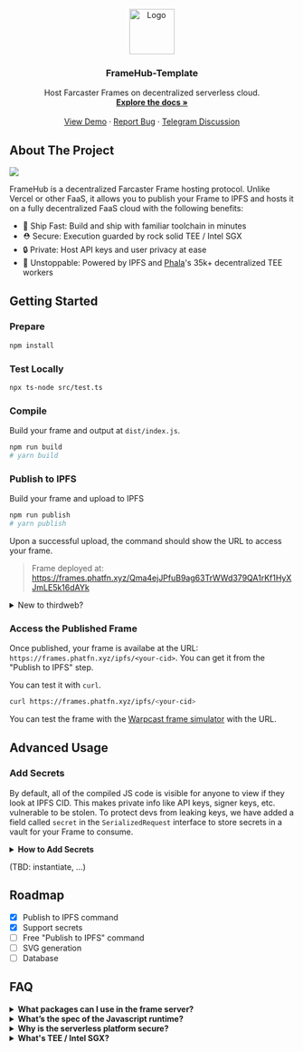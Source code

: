 <br />
<div align="center">
  <a href="https://github.com/Phala-Network/framehub-template">
    <img src="https://i.imgur.com/WrGTAKp.jpeg" alt="Logo" width="80" height="80">
  </a>

  <h3 align="center">FrameHub-Template</h3>

  <p align="center">
    Host Farcaster Frames on decentralized serverless cloud.
    <br />
    <a href="https://github.com/Phala-Network/framehub-template"><strong>Explore the docs »</strong></a>
    <br />
    <br />
    <a href="https://warpcast.com/hashwarlock/0x28888657">View Demo</a>
    ·
    <a href="https://github.com/Phala-Network/framehub-template/issues">Report Bug</a>
    ·
    <a href="https://t.me/framehubhq">Telegram Discussion</a>
  </p>
</div>

## About The Project

![](https://i.imgur.com/DqcisLn.png)

FrameHub is a decentralized Farcaster Frame hosting protocol. Unlike Vercel or other FaaS, it allows you to publish your Frame to IPFS and hosts it on a fully decentralized FaaS cloud with the following benefits:

- 💨 Ship Fast: Build and ship with familiar toolchain in minutes
- ⛑️ Secure: Execution guarded by rock solid TEE / Intel SGX
- 🔒 Private: Host API keys and user privacy at ease
- 💎 Unstoppable: Powered by IPFS and [Phala](https://phala.network)'s 35k+ decentralized TEE workers

## Getting Started

### Prepare

```bash
npm install
```

### Test Locally

```bash
npx ts-node src/test.ts
```

### Compile

Build your frame and output at `dist/index.js`.

```bash
npm run build
# yarn build
```

### Publish to IPFS

Build your frame and upload to IPFS

```bash
npm run publish
# yarn publish
```

Upon a successful upload, the command should show the URL to access your frame.
> Frame deployed at: https://frames.phatfn.xyz/Qma4ejJPfuB9ag63TrWWd379QA1rKf1HyXJmLE5k16dAYk

<details>
<summary>New to thirdweb?</summary>
We use <a href="https://thirdweb.com/dashboard/infrastructure/storage">thirdweb Storage</a> to host IPFS contents. If you are new to thirdweb, the command will guide you to create your account or login to your existing account from the browser. (You may need to forward port 8976 if you are accessing a remote console via SSH.)
</details>

### Access the Published Frame

Once published, your frame is availabe at the URL: `https://frames.phatfn.xyz/ipfs/<your-cid>`. You can get it from the "Publish to IPFS" step.

You can test it with `curl`.

```bash
curl https://frames.phatfn.xyz/ipfs/<your-cid>
```

You can test the frame with the [Warpcast frame simulator](https://warpcast.com/~/developers/frames) with the URL.

## Advanced Usage

### Add Secrets

By default, all of the compiled JS code is visible for anyone to view if they look at IPFS CID. This makes private info like API keys, signer keys, etc. vulnerable to be stolen. To protect devs from leaking keys, we have added a field called `secret` in the `SerializedRequest` interface to store secrets in a vault for your Frame to consume.

<details>
<summary><b>How to Add Secrets</b></summary>

The steps to add a `secret` is simple. We will add the [Neynar](https://neynar.com) API Key in this example by creating a key value `apiKey` mapped to a value.
> Note: Before continuing, make sure to publish your compiled JS code, so you can add secrets to the CID.

**Open terminal**
Use `curl` to `POST` your secrets to `https://frames.phatfn.xyz/vaults`. Replace `IPFS_CID` with the CID to the compile JS code in IPFS, and replace `NEYNAR_API_KEY` with your Neynar API key.

The command will look like this:
```shell
curl https://frames.phatfn.xyz/vaults -H 'Content-Type: application/json' -d '{"cid": "IPFS_CID", "data": {"apiKey": "NEYNAR_API_KEY"}}'
```

The output should return something similar:
```shell
{"token":"e85ae53d2ba4ca8d","key":"e781ef31210e0362","succeed":true}
```

To verify the secret, run the following command where `key` and `token` are replaced with the values from adding your `secret` to the vault.
```shell
curl https://frames.phatfn.xyz/vaults/<key>/<token>
```

Expected output:
```shell
{"data":{"apiKey":"NEYNAR_API_KEY"},"succeed":true}
```

To see where the code is used in this template, check out [index.ts](./src/index.ts) line 36.

If you are using secrets, make sure that your Cast URL is set in the following syntax where `cid` is the IPFS CID of your compiled JS file and `key` is the `key` from adding secrets to your vault.
```text
https://frames.phatfn.xyz/ipfs/<cid>/<key>
```

https://github.com/Phala-Network/phat-frame-template/assets/64296537/620ad981-73a8-46c0-8cfd-16d2e245abfc

</details>

(TBD: instantiate, ...)

## Roadmap

- [x] Publish to IPFS command
- [x] Support secrets
- [ ] Free "Publish to IPFS" command
- [ ] SVG generation
- [ ] Database

## FAQ

<details>
<summary><b>What packages can I use in the frame server?</b></summary>
<ul>
  <li>Most of the npm packages are supported: viem, onchainkit, ….</li>
  <li>Some packages with some advanced features are not supported:</li>
  <ul>
    <li>Large code size. Compiled bundle should be less than 500kb.</li>
    <li>Large memory usage, like image generation</li>
    <li>Web Assembly</li>
    <li>Browser only features: local storage, service workers, etc</li>
  </ul>
</ul>
</details>

<details>
<summary><b>What’s the spec of the Javascript runtime?</b></summary>
<ul>
  <li>The code runs inside a tailored <a href="https://bellard.org/quickjs/">QuickJS engine</a></li>
  <li>Available features: ES2023, async, fetch, setTimeout, setInterval, bigint</li>
  <li>Resource limits</li>
  <ul>
    <li>Max execution time 10s</li>
    <li>Max memory usage: 16 mb</li>
    <li>Max code size: 500 kb</li>
    <li>Limited CPU burst: CPU time between async calls is limited. e.g. Too complex for-loop may hit the burst limit.</li>
  </ul>
</ul>
</details>

<details>
<summary><b>Why is the serverless platform secure?</b></summary>
<ul>
  <li>Your code on FrameHub is fully secure, private, and permissionless. Nobody can manipulate your program, steal any data from it, or censor it.</li>
  <li>Security: The code is executed in the decentralized TEE network running on Phala Network. It runs code inside a secure blackbox (called enclave) created by the CPU. It generates cryptographic proofs verifiable on Phala blockchain. It proves that the hosted code is exactly the one you deployed.</li>
  <li>Privacy: You can safely put secrets like API keys or user privacy on FrameHub. The code runs inside TEE hardware blackboxs. The memory of the program is fully encrypted by the TEE. It blocks any unauthorized access to your data.</li>
  <li>Learn more at <a href="https://phala.network">Phala Network Homepage</a></li>
</details>

<details>
<summary><b>What's TEE / Intel SGX?</b></summary>
<ul>
  <li><a href="https://collective.flashbots.net/t/tee-sgx-wiki/2019">TEE/SGX wiki</a></li>
  <li><a href="https://collective.flashbots.net/t/debunking-tee-fud-a-brief-defense-of-the-use-of-tees-in-crypto/2931">Debunking TEE FUD: A Brief Defense of The Use of TEEs in Crypto</a></li>
</details>